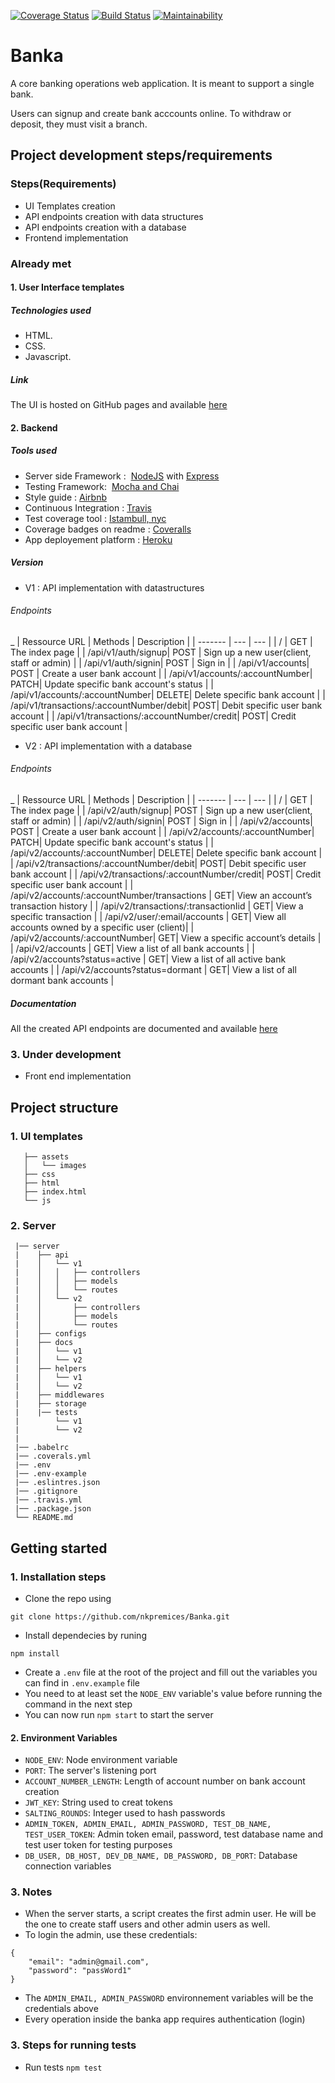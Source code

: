 [![Coverage Status](https://coveralls.io/repos/github/nkpremices/Banka/badge.svg?branch=develop)](https://coveralls.io/github/nkpremices/Banka?branch=develop)  [![Build Status](https://travis-ci.com/nkpremices/Banka.svg)](https://travis-ci.com/nkpremices/Banka) [![Maintainability](https://api.codeclimate.com/v1/badges/bee1220a16f6a543c205/maintainability)](https://codeclimate.com/github/nkpremices/Banka/maintainability)  
# Banka
A core banking operations web application. It is meant to support a single bank.

Users can signup and create bank acccounts online. 
To withdraw or deposit, they must visit a branch.

## Project development steps/requirements

### Steps(Requirements)
* UI Templates creation
* API endpoints creation with data structures
* API endpoints creation with a database
* Frontend implementation

### Already met

#### 1. User Interface templates
##### Technologies used
* HTML.
* CSS.
* Javascript.

##### Link
The UI is hosted on GitHub pages and available [here](https://nkpremices.github.io/Banka/UI/)

#### 2. Backend
##### Tools used
* Server side Framework : ​ [NodeJS](https://nodejs.org/en/) with [Express](http://expressjs.com/)
* Testing Framework: ​ [Mocha and Chai](https://www.youtube.com/watch?v=MLTRHc5dk6s)
* Style guide : [Airbnb](https://github.com/airbnb/javascript)
* Continuous Integration : [Travis](https://travis-ci.org/)
* Test coverage tool : [Istambull, nyc](https://istanbul.js.org/)
* Coverage badges on readme : [Coveralls](https://coveralls.io/)
* App deployement platform : [Heroku](https://www.heroku.com/)

##### Version
* V1 : API implementation with datastructures
###### Endpoints 
_
| Ressource URL | Methods  | Description  |
| ------- | --- | --- |
| / | GET | The index page |
| /api/v1/auth/signup| POST | Sign up a new user(client, staff or admin) |
| /api/v1/auth/signin| POST | Sign in |
| /api/v1/accounts| POST | Create a user bank account |
| /api/v1/accounts/:accountNumber| PATCH| Update specific bank account's status |
| /api/v1/accounts/:accountNumber| DELETE| Delete specific bank account |
| /api/v1/transactions/:accountNumber/debit| POST| Debit specific user bank account |
| /api/v1/transactions/:accountNumber/credit| POST| Credit specific user bank account |

* V2 : API implementation with a database
###### Endpoints 
_
| Ressource URL | Methods  | Description  |
| ------- | --- | --- |
| / | GET | The index page |
| /api/v2/auth/signup| POST | Sign up a new user(client, staff or admin) |
| /api/v2/auth/signin| POST | Sign in |
| /api/v2/accounts| POST | Create a user bank account |
| /api/v2/accounts/:accountNumber| PATCH| Update specific bank account's status |
| /api/v2/accounts/:accountNumber| DELETE| Delete specific bank account |
| /api/v2/transactions/:accountNumber/debit| POST| Debit specific user bank account |
| /api/v2/transactions/:accountNumber/credit| POST| Credit specific user bank account |
| /api/v2/accounts/:accountNumber/transactions | GET| View an account’s transaction history |
| /api/v2/transactions/:transactionIid | GET| View a specific transaction |
| /api/v2/user/:email/accounts | GET| View all accounts owned by a specific user (client)|
| /api/v2/accounts/:accountNumber| GET| View a specific account’s details |
| /api/v2/accounts | GET| View a list of all bank accounts |
| /api/v2/accounts?status=active | GET| View a list of all active bank accounts |
| /api/v2/accounts?status=dormant | GET| View a list of all dormant bank accounts |

##### Documentation

All the created API endpoints are documented and available [here](https://banka-heroku.herokuapp.com/docs/v2/)

### 3. Under development
* Front end implementation

## Project structure

### 1. UI templates

```UI
   ├── assets
   │   └── images
   ├── css
   ├── html
   ├── index.html
   └── js
   ```
   ### 2. Server 
   
   ```
    |── server
    |    ├── api
    |    │   └── v1
    |    │   │   ├── controllers
    |    │   │   ├── models
    |    │   │   └── routes
    |    │   └── v2
    |    │       ├── controllers
    |    │       ├── models
    |    │       └── routes
    |    ├── configs
    |    ├── docs
    |    │   └── v1
    |    │   └── v2
    |    ├── helpers
    |    │   └── v1
    |    │   └── v2
    |    ├── middlewares
    |    ├── storage
    |    |── tests
    |        └── v1
    |        └── v2
    |    
    |── .babelrc
    |── .coverals.yml
    |── .env
    |── .env-example
    |── .eslintres.json
    |── .gitignore
    |── .travis.yml
    |── .package.json
    └── README.md
```

## Getting started

### 1. Installation steps

* Clone the repo using

```git clone https://github.com/nkpremices/Banka.git```

* Install dependecies by runing

```npm install``` 

* Create a ```.env``` file at the root of the project and fill out the variables you can find in ```.env.example``` file
* You need to at least set the ```NODE_ENV``` variable's value before running the command in the next step
* You can now run ```npm start``` to start the server

#### 2. Environment Variables

* ```NODE_ENV```: Node environment variable
* ```PORT```: The server's listening port
* ```ACCOUNT_NUMBER_LENGTH```: Length of account number on bank account creation
* ```JWT_KEY```: String used to creat tokens
* ```SALTING_ROUNDS```: Integer used to hash passwords
* ```ADMIN_TOKEN, ADMIN_EMAIL, ADMIN_PASSWORD, TEST_DB_NAME, TEST_USER_TOKEN```: Admin token email, password, test database name and test user token for testing purposes
* ```DB_USER, DB_HOST, DEV_DB_NAME, DB_PASSWORD, DB_PORT```: Database connection variables

### 3. Notes
* When the server starts, a script creates the first admin user. He will be the one to create staff users and other admin users as well. 
* To login the admin, use these credentials: 

```
{
	"email": "admin@gmail.com",
    "password": "passWord1"
}
```
* The ```ADMIN_EMAIL, ADMIN_PASSWORD``` environnement variables will be the credentials above
* Every operation inside the banka app requires authentication (login)

### 3. Steps for running tests

* Run tests
```npm test``` 
